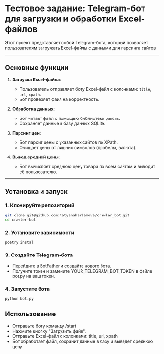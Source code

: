 # Тестовое задание: Telegram-бот для загрузки и обработки Excel-файлов

Этот проект представляет собой Telegram-бота, который позволяет пользователям загружать Excel-файлы с данными для парсинга сайтов

---

## Основные функции

1. **Загрузка Excel-файла**:
   - Пользователь отправляет боту Excel-файл с колонками: `title`, `url`, `xpath`.
   - Бот проверяет файл на корректность.

2. **Обработка данных**:
   - Бот читает файл с помощью библиотеки `pandas`.
   - Сохраняет данные в базу данных SQLite.

3. **Парсинг цен**:
   - Бот парсит цены с указанных сайтов по XPath.
   - Очищает цены от лишних символов (пробелы, валюта).

4. **Вывод средней цены**:
   - Бот вычисляет среднюю цену товара по всем сайтам и выводит её пользователю.

---

## Установка и запуск

### 1. Клонируйте репозиторий
```bash
git clone git@github.com:tatyanaharlamova/crawler_bot.git
cd crawler-bot
```

### 2. Установите зависимости
```bash
poetry instal
```
### 3. Создайте Telegram-бота
- Перейдите в BotFather и создайте нового бота.
- Получите токен и замените YOUR_TELEGRAM_BOT_TOKEN в файле bot.py на ваш токен.

### 4. Запустите бота
```bash
python bot.py
```

## Использование
- Отправьте боту команду /start
- Нажмите кнопку "Загрузить файл".
- Отправьте Excel-файл с колонками: title, url, xpath
- Бот обработает файл, сохранит данные в базу и выведет среднюю цену

